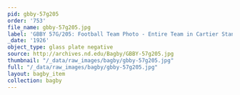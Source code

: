 ```yaml
---
pid: gbby-57g205
order: '753'
file_name: gbby-57g205.jpg
label: 'GBBY 57G/205: Football Team Photo - Entire Team in Cartier Stands - 1926'
_date: '1926'
object_type: glass plate negative
source: http://archives.nd.edu/Bagby/GBBY-57g205.jpg
thumbnail: "/_data/raw_images/bagby/gbby-57g205.jpg"
full: "/_data/raw_images/bagby/gbby-57g205.jpg"
layout: bagby_item
collection: bagby
---
```

